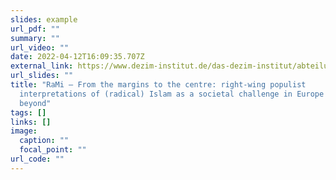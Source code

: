 ```yaml
---
slides: example
url_pdf: ""
summary: ""
url_video: ""
date: 2022-04-12T16:09:35.707Z
external_link: https://www.dezim-institut.de/das-dezim-institut/abteilung-konsens-konflikt/rechtspopulistische-deutungen-des-radikalen-islams-als-gesellschaftliche-herausforderung-in-europa-und-beyond-rami/projekt-from-the-margins-to-the-centre-right-wing-populist-interpretations-of-radical-islam-as-a-societal-challenge-in-europe-and-beyond/
url_slides: ""
title: "RaMi – From the margins to the centre: right-wing populist
  interpretations of (radical) Islam as a societal challenge in Europe and
  beyond"
tags: []
links: []
image:
  caption: ""
  focal_point: ""
url_code: ""
---
```

